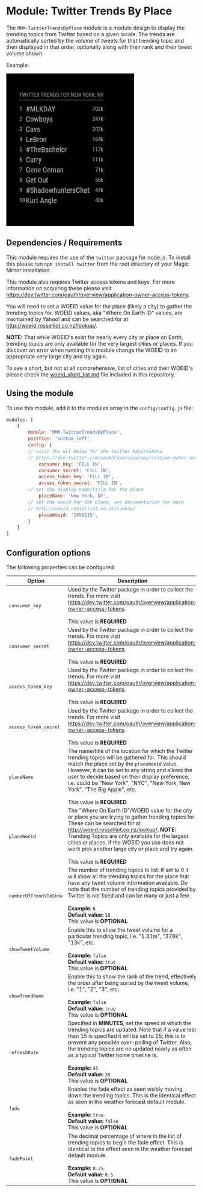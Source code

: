 # Module: Twitter Trends By Place
The `MMM-TwitterTrendsByPlace` module is a module design to display the trending topics from Twitter based on a given locale. The trends are automatically sorted by the volume of tweets for that trending topic and then displayed in that order, optionally along with their rank and their tweet volume shown.

Example:

![Full](images/example.jpg) 

## Dependencies / Requirements

This module requires the use of the `twitter` package for node.js. To install this please run `npm install twitter` from the root directory of your Magic Mirror installation.

This module also requires Twitter access tokens and keys. For more information on acquiring these please visit <https://dev.twitter.com/oauth/overview/application-owner-access-tokens>.

You will need to set a WOEID value for the place (likely a city) to gather the trending topics for. WOEID values, aka "Where On Earth ID" values, are maintained by Yahoo! and can be searched for at <http://woeid.rosselliot.co.nz/lookup/>. 

<b>NOTE:</b> That while WOEID's exist for nearly every city or place on Earth, trending topics are only available for the very largest cities or places. If you discover an error when running this module change the WOEID to an appropriate very large city and try again.

To see a short, but not at all comprehensive, list of cities and their WOEID's please check the [woeid_short_list.md](woeid_short_list.md) file included in this repository. 

## Using the module

To use this module, add it to the modules array in the `config/config.js` file:
````javascript
modules: [
	{
		module: 'MMM-TwitterTrendsByPlace',
		position: 'bottom_left',
		config: {
		// visit the url below for the twitter keys/tokens
		// https://dev.twitter.com/oauth/overview/application-owner-access-tokens
			consumer_key: 'FILL IN',
			consumer_secret: 'FILL IN',
			access_token_key: 'FILL IN',
			access_token_secret: 'FILL IN',
		// set the display name/title for the place		
			placeName: 'New York, NY',
		// set the woeid for the place, see documentation for more
		// http://woeid.rosselliot.co.nz/lookup/
			placeWoeid: '2459115',
		}
	}	
]
````

## Configuration options

The following properties can be configured:

<table width="100%">
	<!-- why, markdown... -->
	<thead>
		<tr>
			<th>Option</th>
			<th width="100%">Description</th>
		</tr>
	<thead>
	<tbody>
		<tr>
			<td><code>consumer_key</code></td>
			<td>Used by the Twitter package in order to collect the trends. For more visit <a href="https://dev.twitter.com/oauth/overview/application-owner-access-tokens">https://dev.twitter.com/oauth/overview/application-owner-access-tokens</a>.<br>
			<br>This value is <b>REQUIRED</b>
			</td>
		</tr>
		<tr>
			<td><code>consumer_secret</code></td>
			<td>Used by the Twitter package in order to collect the trends. For more visit <a href="https://dev.twitter.com/oauth/overview/application-owner-access-tokens">https://dev.twitter.com/oauth/overview/application-owner-access-tokens</a>.<br>
			<br>This value is <b>REQUIRED</b>
			</td>
		</tr>
		<tr>
			<td><code>access_token_key</code></td>
			<td>Used by the Twitter package in order to collect the trends. For more visit <a href="https://dev.twitter.com/oauth/overview/application-owner-access-tokens">https://dev.twitter.com/oauth/overview/application-owner-access-tokens</a>.<br>
			<br>This value is <b>REQUIRED</b>
			</td>
		</tr>
		<tr>
			<td><code>access_token_secret</code></td>
			<td>Used by the Twitter package in order to collect the trends. For more visit <a href="https://dev.twitter.com/oauth/overview/application-owner-access-tokens">https://dev.twitter.com/oauth/overview/application-owner-access-tokens</a>.<br>
			<br>This value is <b>REQUIRED</b>
			</td>
		</tr>
		<tr>
			<td><code>placeName</code></td>
			<td>The name/title of the location for which the Twitter trending topics will be gathered for. This should match the place set by the <code>placeWoeid</code> value. However, it can be set to any string and allows the user to decide based on their display preference, i.e. could be "New York", "NYC", "New York, New York", "The Big Apple", etc.<br>
			<br>This value is <b>REQUIRED</b>
			</td>
		</tr>
		<tr>
			<td><code>placeWoeid</code></td>
			<td>The "Where On Earth ID"/WOEID value for the city or place you are trying to gather trending topics for. These can be searched for at <a href="http://woeid.rosselliot.co.nz/lookup/">http://woeid.rosselliot.co.nz/lookup/</a>. <b>NOTE:</b> Trending Topics are only available for the largest cities or places, if the WOEID you use does not work pick another large city or place and try again.<br>
			<br>This value is <b>REQUIRED</b>
			</td>
		</tr>		
		<tr>
			<td><code>numberOfTrendsToShow</code></td>
			<td>The number of trending topics to list. If set to 0 it will show all the trending topics for the place that have any tweet volume information available. Do note that the number of trending topics provided by Twitter is not fixed and can be many or just a few.<br>
				<br><b>Example:</b> <code>6</code>
				<br><b>Default value:</b> <code>10</code>
				<br>This value is <b>OPTIONAL</b>
			</td>
		</tr>
		<tr>
			<td><code>showTweetVolume</code></td>
			<td>Enable this to show the tweet volume for a particular trending topic, i.e. "1.31m", "378k", "13k", etc.<br>
				<br><b>Example:</b> <code>false</code>
				<br><b>Default value:</b> <code>true</code>
				<br>This value is <b>OPTIONAL</b>
			</td>
		</tr>
		<tr>
			<td><code>showTrendRank</code></td>
			<td>Enable this to show the rank of the trend, effectively the order after being sorted by the tweet volume, i.e. "1", "2", "3", etc.<br>
				<br><b>Example:</b> <code>false</code>
				<br><b>Default value:</b> <code>true</code>
				<br>This value is <b>OPTIONAL</b>
			</td>
		</tr>		
		<tr>
			<td><code>refreshRate</code></td>
			<td>Specified in <b>MINUTES</b>, set the speed at which the trending topics are updated. Note that if a value less than 15 is specified it will be set to 15; this is to prevent any possible over-polling of Twitter. Also, the trending topics are no updated nearly as often as a typical Twitter home timeline is.<br>
				<br><b>Example:</b> <code>45</code>
				<br><b>Default value:</b> <code>20</code>
				<br>This value is <b>OPTIONAL</b>
			</td>
		</tr>
		<tr>
			<td><code>fade</code></td>
			<td>Enables the fade effect as seen visibly moving down the trending topics. This is the identical effect as seen in the weather forecast default module.<br>
				<br><b>Example:</b> <code>true</code>
				<br><b>Default value:</b> <code>false</code>
				<br>This value is <b>OPTIONAL</b>
			</td>
		</tr>		
		<tr>
			<td><code>fadePoint</code></td>
			<td>The decimal percentage of where in the list of trending topics to begin the fade effect. This is identical to the effect seen in the weather forecast default module.<br>
				<br><b>Example:</b> <code>0.25</code>
				<br><b>Default value:</b> <code>0.5</code>
				<br>This value is <b>OPTIONAL</b>
			</td>
		</tr>		
	</tbody>
</table>
